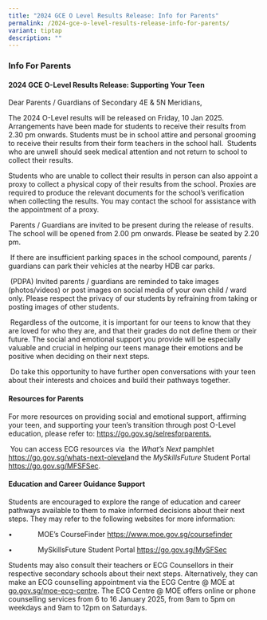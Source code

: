 ```yaml
---
title: "2024 GCE O Level Results Release: Info for Parents"
permalink: /2024-gce-o-level-results-release-info-for-parents/
variant: tiptap
description: ""
---
```

<h3>Info For Parents</h3>
<h4>2024 GCE O-Level Results Release: Supporting Your Teen</h4>
<p>Dear Parents / Guardians of Secondary 4E &amp; 5N Meridians,</p>
<p>The 2024 O-Level results will be released on Friday, 10 Jan 2025. Arrangements
have been made for students to receive their results from 2.30 pm onwards.
Students must be in school attire and personal grooming to receive their
results from their form teachers in the school hall.&nbsp; Students who
are unwell should seek medical attention and not return to school to collect
their results.</p>
<p>Students who are unable to collect their results in person can also appoint
a proxy to collect a physical copy of their results from the school. Proxies
are required to produce the relevant documents for the school’s verification
when collecting the results. You may contact the school for assistance
with the appointment of a proxy.</p>
<p>&nbsp;Parents / Guardians are invited to be present during the release
of results. The school will be opened from 2.00 pm onwards. Please be seated
by 2.20 pm.</p>
<p>&nbsp;If there are insufficient parking spaces in the school compound,
parents / guardians can park their vehicles at the nearby HDB car parks.</p>
<p>&nbsp;(PDPA) Invited parents / guardians are reminded to take images (photos/videos)
or post images on social media of your own child / ward only. Please respect
the privacy of our students by refraining from taking or posting images
of other students.&nbsp;</p>
<p>&nbsp;Regardless of the outcome, it is important for our teens to know
that they are loved for who they are, and that their grades do not define
them or their future. The social and emotional support you provide will
be especially valuable and crucial in helping our teens manage their emotions
and be positive when deciding on their next steps.</p>
<p>&nbsp;Do take this opportunity to have further open conversations with
your teen about their interests and choices and build their pathways together.</p>
<h4>Resources for Parents</h4>
<p>For more resources on providing social and emotional support, affirming
your teen, and supporting your teen’s transition through post O-Level education,
please refer to: <a href="https://www.moe.gov.sg/education-in-sg/our-programmes/social-and-emotional-learning/sel-resources-for-parents" rel="noopener nofollow" target="_blank">https://go.gov.sg/selresforparents.</a>
</p>
<p>&nbsp;You can access ECG resources via&nbsp; the <em>What’s Next</em> pamphlet
<a href="https://go.gov.sg/whats-next-olevel" rel="noopener nofollow" target="_blank">https://go.gov.sg/whats-next-olevel</a>and the <em>MySkillsFuture </em>Student
Portal <a href="https://www.myskillsfuture.gov.sg/content/student/en/secondary.html" rel="noopener nofollow" target="_blank">https://go.gov.sg/MFSFSec</a>.</p>
<p></p>
<h4>Education and Career Guidance Support</h4>
<p>Students are encouraged to explore the range of education and career pathways
available to them to make informed decisions about their next steps. They
may refer to the following websites for more information:</p>
<p>•&nbsp;&nbsp;&nbsp;&nbsp;&nbsp;&nbsp;&nbsp;&nbsp;&nbsp;&nbsp;&nbsp;&nbsp;
MOE’s CourseFinder <a href="https://www.moe.gov.sg/coursefinder" rel="noopener nofollow" target="_blank">https://www.moe.gov.sg/coursefinder</a>
</p>
<p>•&nbsp;&nbsp;&nbsp;&nbsp;&nbsp;&nbsp;&nbsp;&nbsp;&nbsp;&nbsp;&nbsp;&nbsp;
MySkillsFuture Student Portal <a href="https://www.myskillsfuture.gov.sg/content/student/en/secondary.html" rel="noopener nofollow" target="_blank">https://go.gov.sg/MySFSec</a>
</p>
<p></p>
<p>Students may also consult their teachers or ECG Counsellors in their respective
secondary schools about their next steps. Alternatively, they can make
an ECG counselling appointment via the ECG Centre @ MOE at <a href="https://form.gov.sg/65acbdaf19b4f200123054bb" rel="noopener noreferrer nofollow" target="_blank">go.gov.sg/moe-ecg-centre</a>.
The ECG Centre @ MOE offers online or phone counselling services from 6
to 16 January 2025, from 9am to 5pm on weekdays and 9am to 12pm on Saturdays.</p>
<p></p>
<p></p>